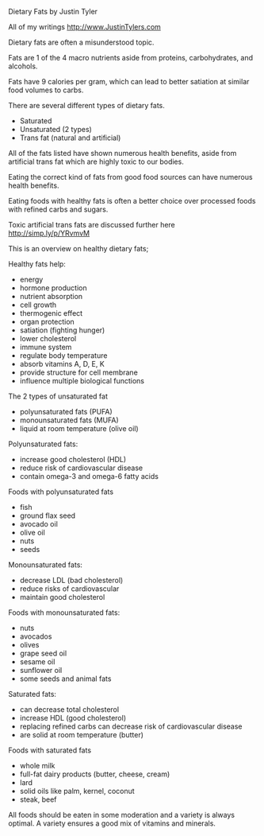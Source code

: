 Dietary Fats
by Justin Tyler

All of my writings
http://www.JustinTylers.com

Dietary fats are often a misunderstood topic. 

Fats are 1 of the 4 macro nutrients aside from proteins, carbohydrates, and alcohols.

Fats have 9 calories per gram, which can lead to better satiation at similar food volumes to carbs.

There are several different types of dietary fats.
- Saturated
- Unsaturated (2 types)
- Trans fat (natural and artificial)

All of the fats listed have shown numerous health benefits, aside from artificial trans fat which are highly toxic to our bodies.

Eating the correct kind of fats from good food sources can have numerous health benefits.

Eating foods with healthy fats is often a better choice over processed foods with refined carbs and sugars.

Toxic artificial trans fats are discussed further here http://simp.ly/p/YRvmvM

This is an overview on healthy dietary fats;

Healthy fats help: 
 - energy 
 - hormone production 
 - nutrient absorption 
 - cell growth
 - thermogenic effect 
 - organ protection 
 - satiation (fighting hunger)
 - lower cholesterol 
 - immune system 
 - regulate body temperature 
 - absorb vitamins A, D, E, K
 - provide structure for cell membrane 
 - influence multiple biological functions 

The 2 types of unsaturated fat
- polyunsaturated fats (PUFA)
- monounsaturated fats (MUFA)
- liquid at room temperature (olive oil)

Polyunsaturated fats:
- increase good cholesterol (HDL)
- reduce risk of cardiovascular disease 
- contain omega-3 and omega-6 fatty acids

Foods with polyunsaturated fats
- fish 
- ground flax seed 
- avocado oil
- olive oil 
- nuts
- seeds 

Monounsaturated fats:
- decrease LDL (bad cholesterol)
- reduce risks of cardiovascular 
- maintain good cholesterol 

Foods with monounsaturated fats:
- nuts 
- avocados 
- olives 
- grape seed oil 
- sesame oil 
- sunflower oil 
- some seeds and animal fats

Saturated fats:
- can decrease total cholesterol 
- increase HDL (good cholesterol)
- replacing refined carbs can decrease risk of cardiovascular disease 
- are solid at room temperature (butter)

Foods with saturated fats 
- whole milk 
- full-fat dairy products (butter, cheese, cream)
- lard
- solid oils like palm, kernel, coconut 
- steak, beef

All foods should be eaten in some moderation and a variety is always optimal. A variety ensures a good mix of vitamins and minerals.
